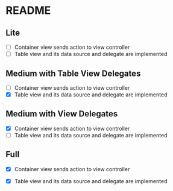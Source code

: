 # README

## Lite
- [ ] Container view sends action to view controller
- [ ] Table view and its data source and delegate are implemented

## Medium with Table View Delegates
- [ ] Container view sends action to view controller
- [x] Table view and its data source and delegate are implemented

## Medium with View Delegates
- [x] Container view sends action to view controller
- [ ] Table view and its data source and delegate are implemented

## Full
- [x] Container view sends action to view controller
- [x] Table view and its data source and delegate are implemented

